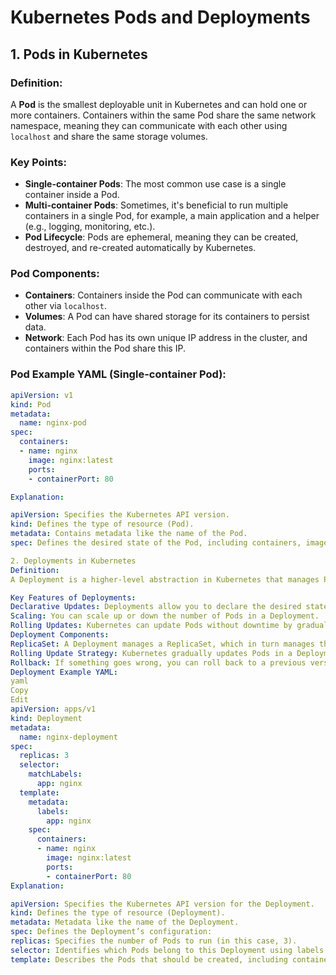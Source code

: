# Kubernetes Pods and Deployments

## 1. Pods in Kubernetes

### Definition:
A **Pod** is the smallest deployable unit in Kubernetes and can hold one or more containers. Containers within the same Pod share the same network namespace, meaning they can communicate with each other using `localhost` and share the same storage volumes.

### Key Points:
- **Single-container Pods**: The most common use case is a single container inside a Pod.
- **Multi-container Pods**: Sometimes, it's beneficial to run multiple containers in a single Pod, for example, a main application and a helper (e.g., logging, monitoring, etc.).
- **Pod Lifecycle**: Pods are ephemeral, meaning they can be created, destroyed, and re-created automatically by Kubernetes.

### Pod Components:
- **Containers**: Containers inside the Pod can communicate with each other via `localhost`.
- **Volumes**: A Pod can have shared storage for its containers to persist data.
- **Network**: Each Pod has its own unique IP address in the cluster, and containers within the Pod share this IP.

### Pod Example YAML (Single-container Pod):
```yaml
apiVersion: v1
kind: Pod
metadata:
  name: nginx-pod
spec:
  containers:
  - name: nginx
    image: nginx:latest
    ports:
    - containerPort: 80

Explanation:

apiVersion: Specifies the Kubernetes API version.
kind: Defines the type of resource (Pod).
metadata: Contains metadata like the name of the Pod.
spec: Defines the desired state of the Pod, including containers, image, and port information.

2. Deployments in Kubernetes
Definition:
A Deployment is a higher-level abstraction in Kubernetes that manages Pods. It ensures that the desired number of Pods are running at any given time and helps with rolling updates and rollbacks.

Key Features of Deployments:
Declarative Updates: Deployments allow you to declare the desired state of your application, and Kubernetes will manage updates to reach that state.
Scaling: You can scale up or down the number of Pods in a Deployment.
Rolling Updates: Kubernetes can update Pods without downtime by gradually replacing old Pods with new ones.
Deployment Components:
ReplicaSet: A Deployment manages a ReplicaSet, which in turn manages the Pods. A ReplicaSet ensures that a specified number of identical Pods are running.
Rolling Update Strategy: Kubernetes gradually updates Pods in a Deployment to ensure minimal downtime.
Rollback: If something goes wrong, you can roll back to a previous version of the Deployment.
Deployment Example YAML:
yaml
Copy
Edit
apiVersion: apps/v1
kind: Deployment
metadata:
  name: nginx-deployment
spec:
  replicas: 3
  selector:
    matchLabels:
      app: nginx
  template:
    metadata:
      labels:
        app: nginx
    spec:
      containers:
      - name: nginx
        image: nginx:latest
        ports:
        - containerPort: 80
Explanation:

apiVersion: Specifies the Kubernetes API version for the Deployment.
kind: Defines the type of resource (Deployment).
metadata: Metadata like the name of the Deployment.
spec: Defines the Deployment’s configuration:
replicas: Specifies the number of Pods to run (in this case, 3).
selector: Identifies which Pods belong to this Deployment using labels.
template: Describes the Pods that should be created, including container specifications.


